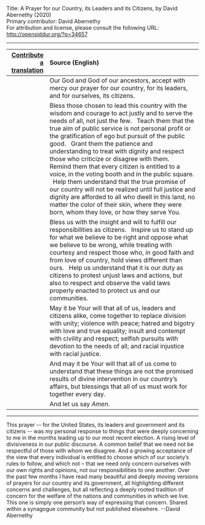 <html>
<head></head>
<body>
Title: A Prayer for our Country, its Leaders and its Citizens, by David Abernethy (2020)<br />
Primary contributor: David Abernethy<br />
For attribution and license, please consult the following URL: <a href="http://opensiddur.org/?p=34657">http://opensiddur.org/?p=34657</a>
<p />
<hr />

<table style="margin-left: auto;margin-right: auto;" class="draggable">
<thead><tr><th id="x" style="text-align: right;"><a href="/contributing/upload/">Contribute a translation</a></th><th style="text-align: left;">Source (English)</th></tr></thead>
<tbody>
<tr><td style="vertical-align:top;">
<div class="liturgy"><span lang="he">

</span></div></td>
 
<td style="vertical-align:top;">
<div class="english">
Our God and God of our ancestors, 
accept with mercy our prayer for our country, 
for its leaders, and for ourselves, its citizens.
</div></td></tr>


<tr><td style="vertical-align:top;">
<div class="liturgy"><span lang="he">

</span></div></td>
 
<td style="vertical-align:top;">
<div class="english">
Bless those chosen to lead this country 
with the wisdom and courage to act justly 
and to serve the needs of all, not just the few. 
&nbsp; 
Teach them 
that the true aim of public service 
is not personal profit 
or the gratification of ego 
but pursuit of the public good. 
&nbsp; 
Grant them the patience and understanding 
to treat with dignity and respect 
those who criticize or disagree with them.  
&nbsp;
Remind them 
that every citizen is entitled to a voice, 
in the voting booth and in the public square.  
&nbsp;
Help them understand 
that the true promise of our country 
will not be realized 
until full justice and dignity 
are afforded to all who dwell in this land, 
no matter the color of their skin, 
where they were born, 
whom they love, 
or how they serve You.
</div></td></tr>


<tr><td style="vertical-align:top;">
<div class="liturgy"><span lang="he">

</span></div></td>
 
<td style="vertical-align:top;">
<div class="english">
Bless us 
with the insight and will 
to fulfill our responsibilities as citizens.  
&nbsp;
Inspire us 
to stand up for what we believe to be right 
and oppose what we believe to be wrong, 
while treating with courtesy and respect those who, 
in good faith and from love of country, 
hold views different than ours.  
&nbsp;
Help us understand 
that it is our duty as citizens 
to protest unjust laws and actions, 
but also to respect and observe 
the valid laws properly enacted 
to protect us and our communities.
</div></td></tr>


<tr><td style="vertical-align:top;">
<div class="liturgy"><span lang="he">

</span></div></td>
 
<td style="vertical-align:top;">
<div class="english">
May it be Your will that all of us, 
leaders and citizens alike, 
come together to replace division with unity; 
violence with peace; 
hatred and bigotry with love and true equality; 
insult and contempt with civility and respect; 
selfish pursuits with devotion to the needs of all; 
and racial injustice with racial justice.
</div></td></tr>


<tr><td style="vertical-align:top;">
<div class="liturgy"><span lang="he">

</span></div></td>
 
<td style="vertical-align:top;">
<div class="english">
And may it be Your will 
that all of us come to understand 
that these things are not the promised results 
of divine intervention in our country’s affairs, 
but blessings that all of us must work for together 
every day.
</div></td></tr>


<tr><td style="vertical-align:top;">
<div class="liturgy"><span lang="he">

</span></div></td>
 
<td style="vertical-align:top;">
<div class="english">
And let us say 
<em>Amen</em>.
</div></td></tr>
</tbody></table>

<hr />

This prayer -- for the United States, its leaders and government and its citizens -- was my personal response to things that were deeply concerning to me in the months leading up to our most recent election.  A rising level of divisiveness in our public discourse.  A common belief that we need not be respectful of those with whom we disagree.  And a growing acceptance of the view that every individual is entitled to choose which of our society’s rules to follow, and which not – that we need only concern ourselves with our own rights and opinions, not our responsibilities to one another.  Over the past few months I have read many beautiful and deeply moving versions of prayers for our country and its government, all highlighting different concerns and challenges, but all reflecting a deeply rooted tradition of concern for the welfare of the nations and communities in which we live.  This one is simply one person’s way of expressing that concern. Shared within a synagogue community but not published elsewhere. --David Abernethy

&nbsp;



</body>
</html>
